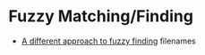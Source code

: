 Fuzzy Matching/Finding
==============

* [A different approach to fuzzy finding](https://nathancraddock.com/blog/2023/a-different-approach-to-fuzzy-finding/) filenames